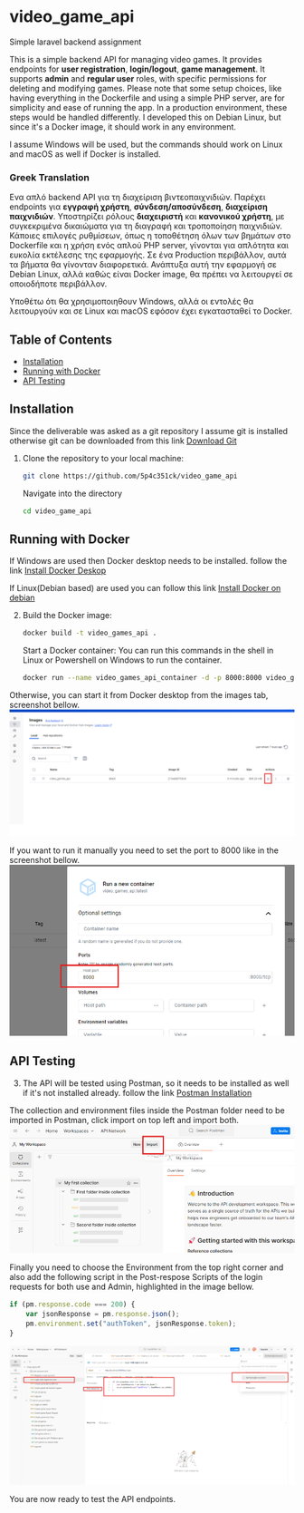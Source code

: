 # video_game_api

Simple laravel backend assignment

This is a simple backend API for managing video games. It provides endpoints for **user registration**, **login/logout**, **game management**. It supports **admin** and **regular user** roles, with specific permissions for deleting and modifying games.
Please note that some setup choices, like having everything in the Dockerfile and using a simple PHP server, are for simplicity and ease of running the app. In a production environment, these steps would be handled differently.
I developed this on Debian Linux, but since it's a Docker image, it should work in any environment.

I assume Windows will be used, but the commands should work on Linux and macOS as well if Docker is installed.

### Greek Translation

Ενα απλό backend API για τη διαχείριση βιντεοπαιχνιδιών. Παρέχει endpoints για **εγγραφή χρήστη**, **σύνδεση/αποσύνδεση**, **διαχείριση παιχνιδιών**. Υποστηρίζει ρόλους **διαχειριστή** και **κανονικού χρήστη**, με συγκεκριμένα δικαιώματα για τη διαγραφή και τροποποίηση παιχνιδιών. Κάποιες επιλογές ρυθμίσεων, όπως η τοποθέτηση όλων των βημάτων στο Dockerfile και η χρήση ενός απλού PHP server, γίνονται για απλότητα και ευκολία εκτέλεσης της εφαρμογής. Σε ένα Production περιβάλλον, αυτά τα βήματα θα γίνονταν διαφορετικά.
Ανάπτυξα αυτή την εφαρμογή σε Debian Linux, αλλά καθώς είναι Docker image, θα πρέπει να λειτουργεί σε οποιοδήποτε περιβάλλον.

Υποθέτω ότι θα χρησιμοποιηθουν Windows, αλλά οι εντολές θα λειτουργούν και σε Linux και macOS εφόσον έχει εγκατασταθεί το Docker.

## Table of Contents
- [Installation](#installation)
- [Running with Docker](#running-with-docker)
- [API Testing](#API-Testing)

## Installation
Since the deliverable was asked as a git repository I assume git is installed
otherwise git can be downloaded from this link [Download Git](https://git-scm.com/downloads/win)
1. Clone the repository to your local machine:
   ```bash
   git clone https://github.com/5p4c351ck/video_game_api
   ```
   Navigate into the directory
   ```bash
   cd video_game_api
   ```



## Running with Docker

If Windows are used then Docker desktop needs to be installed.
follow the link [Install Docker Deskop](https://docs.docker.com/desktop/setup/install/windows-install/)

If Linux(Debian based) are used you can follow this link [Install Docker on debian](https://docs.docker.com/engine/install/debian/)

2. Build the Docker image:

   ```bash
   docker build -t video_games_api .
   ```
   Start a Docker container:
   You can run this commands in the shell in Linux or Powershell on Windows to run the container.

   ```bash
   docker run --name video_games_api_container -d -p 8000:8000 video_games_api
   ```

   
Otherwise, you can start it from Docker desktop from the images tab, screenshot bellow.
![Docker images](https://github.com/5p4c351ck/video_game_api/blob/main/screenshots/docker_desktop.png)
   
If you want to run it manually you need to set the port to 8000 like in the screenshot bellow.
![Docker container port](https://github.com/5p4c351ck/video_game_api/blob/main/screenshots/docker_desktop_port.png)




## API Testing

3. The API will be tested using Postman, so it needs to be installed as well if it's not installed already.
follow the link [Postman Installation](https://www.postman.com/downloads/)

The collection and environment files inside the Postman folder
need to be imported in Postman, click import on top left and import both.
![Import in Postman](https://github.com/5p4c351ck/video_game_api/blob/main/screenshots/Postman_import.png)

Finally you need to choose the Environment from the top right corner and also
add the following script in the Post-respose Scripts of the login requests for both use and Admin, highlighted in the image bellow.

```javascript
if (pm.response.code === 200) {
    var jsonResponse = pm.response.json();
    pm.environment.set("authToken", jsonResponse.token);
}
```
![Postman setup](https://github.com/5p4c351ck/video_game_api/blob/main/screenshots/Postman_setup.png)



You are now ready to test the API endpoints.







